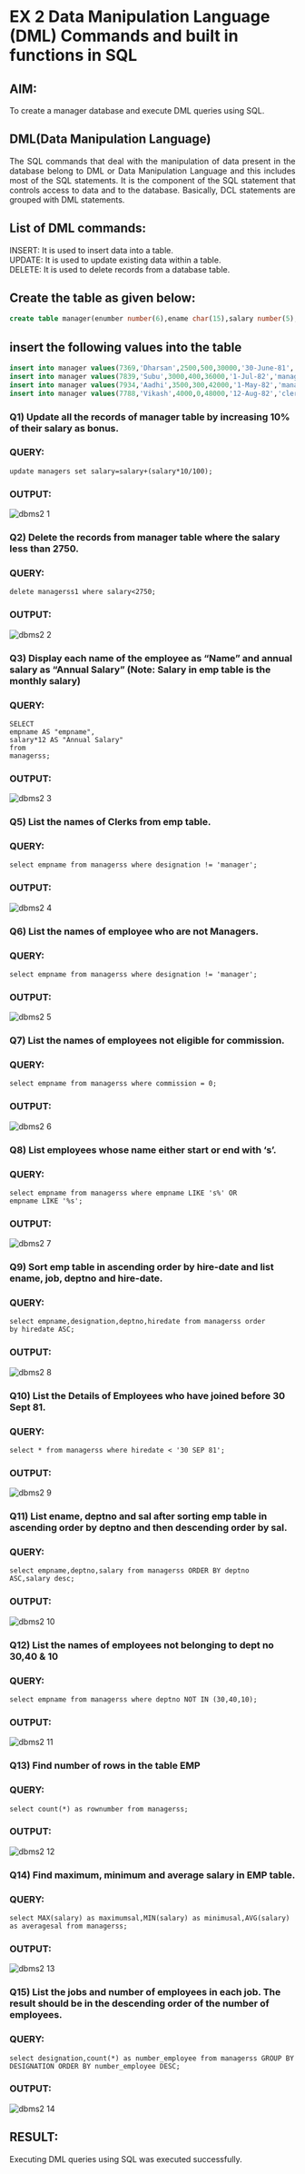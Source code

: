 # EX 2 Data Manipulation Language (DML) Commands and built in functions in SQL
## AIM:
To create a manager database and execute DML queries using SQL.


## DML(Data Manipulation Language)
<div align="justify">
The SQL commands that deal with the manipulation of data present in the database belong to DML or Data Manipulation Language and this includes most of the SQL statements. It is the component of the SQL statement that controls access to data and to the database. Basically, DCL statements are grouped with DML statements.
</div>

## List of DML commands: 
<div align="justify">
INSERT: It is used to insert data into a table.<br>
UPDATE: It is used to update existing data within a table.<br>
DELETE: It is used to delete records from a database table.<br>
</div>

## Create the table as given below:
```sql
create table manager(enumber number(6),ename char(15),salary number(5),commission number(4),annualsalary number(7),Hiredate date,designation char(10),deptno number(2),reporting char(10));
```
## insert the following values into the table
```sql
insert into manager values(7369,'Dharsan',2500,500,30000,'30-June-81','clerk',10,'John');
insert into manager values(7839,'Subu',3000,400,36000,'1-Jul-82','manager',null,'James');
insert into manager values(7934,'Aadhi',3500,300,42000,'1-May-82','manager',30,NULL);
insert into manager values(7788,'Vikash',4000,0,48000,'12-Aug-82','clerk',50,'Bond');
```

### Q1) Update all the records of manager table by increasing 10% of their salary as bonus.

### QUERY:
```
update managers set salary=salary+(salary*10/100);
```

### OUTPUT:
![dbms2 1](https://github.com/MSowmya28/EX-2-Data-Manipulation-Language-DML-and-Data-Control-Language-DCL-Commands/assets/94154791/77f8e92c-434f-4685-879a-ad7880392c0c)


### Q2) Delete the records from manager table where the salary less than 2750.


### QUERY:
```
delete managerss1 where salary<2750;
```


### OUTPUT:
![dbms2 2](https://github.com/MSowmya28/EX-2-Data-Manipulation-Language-DML-and-Data-Control-Language-DCL-Commands/assets/94154791/99fc7233-0e02-432a-86e7-31a572804768)


### Q3) Display each name of the employee as “Name” and annual salary as “Annual Salary” (Note: Salary in emp table is the monthly salary)


### QUERY:
```
SELECT
empname AS "empname",
salary*12 AS "Annual Salary"
from
managerss;
```



### OUTPUT:
![dbms2 3](https://github.com/MSowmya28/EX-2-Data-Manipulation-Language-DML-and-Data-Control-Language-DCL-Commands/assets/94154791/5848e545-4f68-41b6-8840-7845f2419cc9)


### Q5)	List the names of Clerks from emp table.


### QUERY:
```
select empname from managerss where designation != 'manager';

```

### OUTPUT:
![dbms2 4](https://github.com/MSowmya28/EX-2-Data-Manipulation-Language-DML-and-Data-Control-Language-DCL-Commands/assets/94154791/5e868c9c-8c82-4300-8f51-42da5a8cbc8a)




### Q6)	List the names of employee who are not Managers.


### QUERY:
```
select empname from managerss where designation != 'manager';
```


### OUTPUT:
![dbms2 5](https://github.com/MSowmya28/EX-2-Data-Manipulation-Language-DML-and-Data-Control-Language-DCL-Commands/assets/94154791/abb2a240-1555-4ff3-a11b-f973f42c4b8a)


### Q7)	List the names of employees not eligible for commission.


### QUERY:
```
select empname from managerss where commission = 0;
```


### OUTPUT:
![dbms2 6](https://github.com/MSowmya28/EX-2-Data-Manipulation-Language-DML-and-Data-Control-Language-DCL-Commands/assets/94154791/59ec9d60-9aeb-47ed-8310-6774ddca72eb)



### Q8)	List employees whose name either start or end with ‘s’.


### QUERY:
```
select empname from managerss where empname LIKE 's%' OR empname LIKE '%s';
```

### OUTPUT:
![dbms2 7](https://github.com/MSowmya28/EX-2-Data-Manipulation-Language-DML-and-Data-Control-Language-DCL-Commands/assets/94154791/de5e736a-3a47-43c4-ba7c-23ca92b92a5b)



### Q9) Sort emp table in ascending order by hire-date and list ename, job, deptno and hire-date.


### QUERY:
```
select empname,designation,deptno,hiredate from managerss order by hiredate ASC;
```

### OUTPUT:
![dbms2 8](https://github.com/MSowmya28/EX-2-Data-Manipulation-Language-DML-and-Data-Control-Language-DCL-Commands/assets/94154791/98183c8e-7384-4d02-9536-7275b0f20c52)


### Q10) List the Details of Employees who have joined before 30 Sept 81.


### QUERY:
```
select * from managerss where hiredate < '30 SEP 81';
```



### OUTPUT:
![dbms2 9](https://github.com/MSowmya28/EX-2-Data-Manipulation-Language-DML-and-Data-Control-Language-DCL-Commands/assets/94154791/84a98f39-bdaf-4b8d-8c07-8696288461fe)



### Q11)	List ename, deptno and sal after sorting emp table in ascending order by deptno and then descending order by sal.


### QUERY:
```
select empname,deptno,salary from managerss ORDER BY deptno ASC,salary desc;
```


### OUTPUT:
![dbms2 10](https://github.com/MSowmya28/EX-2-Data-Manipulation-Language-DML-and-Data-Control-Language-DCL-Commands/assets/94154791/e17efdb5-f3c4-448e-a145-85e348dc10e9)



### Q12) List the names of employees not belonging to dept no 30,40 & 10


### QUERY:
```
select empname from managerss where deptno NOT IN (30,40,10);
```


### OUTPUT:
![dbms2 11](https://github.com/MSowmya28/EX-2-Data-Manipulation-Language-DML-and-Data-Control-Language-DCL-Commands/assets/94154791/aafdf779-0eb1-4799-9cb7-715afd12662e)


### Q13) Find number of rows in the table EMP

### QUERY:
```
select count(*) as rownumber from managerss;
```


### OUTPUT:
![dbms2 12](https://github.com/MSowmya28/EX-2-Data-Manipulation-Language-DML-and-Data-Control-Language-DCL-Commands/assets/94154791/86372300-a257-4741-a8e0-c6f526ce2f79)



### Q14) Find maximum, minimum and average salary in EMP table.

### QUERY:
```
select MAX(salary) as maximumsal,MIN(salary) as minimusal,AVG(salary) as averagesal from managerss;
```
### OUTPUT:
![dbms2 13](https://github.com/MSowmya28/EX-2-Data-Manipulation-Language-DML-and-Data-Control-Language-DCL-Commands/assets/94154791/3dadb012-3e0e-42b2-9166-da48af453e5a)


### Q15) List the jobs and number of employees in each job. The result should be in the descending order of the number of employees.

### QUERY:
```
select designation,count(*) as number_employee from managerss GROUP BY
DESIGNATION ORDER BY number_employee DESC;
```



### OUTPUT:
![dbms2 14](https://github.com/MSowmya28/EX-2-Data-Manipulation-Language-DML-and-Data-Control-Language-DCL-Commands/assets/94154791/52e71a5c-0876-4460-98d8-b7aea95e60d7)


## RESULT:
Executing DML queries using SQL was executed successfully.
